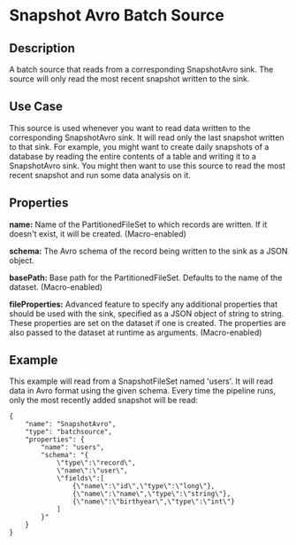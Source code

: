 # Snapshot Avro Batch Source


Description
-----------
A batch source that reads from a corresponding SnapshotAvro sink.
The source will only read the most recent snapshot written to the sink.


Use Case
--------
This source is used whenever you want to read data written to the corresponding
SnapshotAvro sink. It will read only the last snapshot written to that sink. For example,
you might want to create daily snapshots of a database by reading the entire contents of a
table and writing it to a SnapshotAvro sink. You might then want to use this source to
read the most recent snapshot and run some data analysis on it.


Properties
----------
**name:** Name of the PartitionedFileSet to which records are written.
If it doesn't exist, it will be created. (Macro-enabled)

**schema:** The Avro schema of the record being written to the sink as a JSON object.

**basePath:** Base path for the PartitionedFileSet. Defaults to the name of the dataset. (Macro-enabled)

**fileProperties:** Advanced feature to specify any additional properties that should be used with the sink,
specified as a JSON object of string to string. These properties are set on the dataset if one is created.
The properties are also passed to the dataset at runtime as arguments. (Macro-enabled)


Example
-------
This example will read from a SnapshotFileSet named 'users'. It will read data in Avro format
using the given schema. Every time the pipeline runs, only the most recently added snapshot will
be read:

    {
        "name": "SnapshotAvro",
        "type": "batchsource",
        "properties": {
            "name": "users",
            "schema": "{
                \"type\":\"record\",
                \"name\":\"user\",
                \"fields\":[
                    {\"name\":\"id\",\"type\":\"long\"},
                    {\"name\":\"name\",\"type\":\"string\"},
                    {\"name\":\"birthyear\",\"type\":\"int\"}
                ]
            }"
        }
    }
